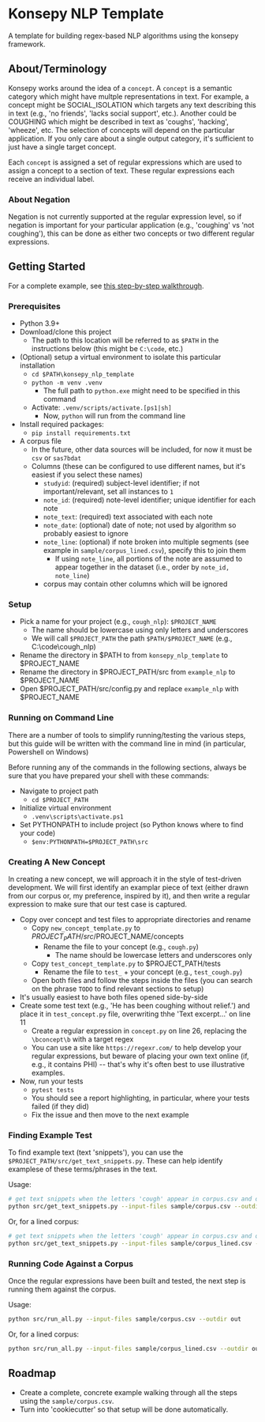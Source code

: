 # Konsepy NLP Template

A template for building regex-based NLP algorithms using the konsepy framework.

## About/Terminology

Konsepy works around the idea of a `concept`. A `concept` is a semantic category which might have multple representations in text. For example, a concept might be SOCIAL_ISOLATION which targets any text describing this in text (e.g., 'no friends', 'lacks social support', etc.). Another could be COUGHING which might be described in text as 'coughs', 'hacking', 'wheeze', etc. The selection of concepts will depend on the particular application. If you only care about a single output category, it's sufficient to just have a single target concept.

Each `concept` is assigned a set of regular expressions which are used to assign a concept to a section of text. These regular expressions each receive an individual label.


### About Negation
Negation is not currently supported at the regular expression level, so if negation is important for your particular application (e.g., 'coughing' vs 'not coughing'), this can be done as either two concepts or two different regular expressions.

## Getting Started

For a complete example, see [this step-by-step walkthrough](doco/SOCIAL_SUPPORT_DEMO.md).

### Prerequisites

* Python 3.9+
* Download/clone this project
  * The path to this location will be referred to as `$PATH` in the instructions below (this might be `C:\code`, etc.)
* (Optional) setup a virtual environment to isolate this particular installation
  * `cd $PATH\konsepy_nlp_template`
  * `python -m venv .venv`
    * The full path to `python.exe` might need to be specified in this command
  * Activate: `.venv/scripts/activate.[ps1|sh]`
    * Now, `python` will run from the command line
* Install required packages:
  * `pip install requirements.txt`
* A corpus file
  * In the future, other data sources will be included, for now it must be `csv` or `sas7bdat`
  * Columns (these can be configured to use different names, but it's easiest if you select these names)
    * `studyid`: (required) subject-level identifier; if not important/relevant, set all instances to `1`
    * `note_id`: (required) note-level identifier; unique identifier for each note
    * `note_text`: (required) text associated with each note
    * `note_date`: (optional) date of note; not used by algorithm so probably easiest to ignore
    * `note_line`: (optional) if note broken into multiple segments (see example in `sample/corpus_lined.csv`), specify this to join them
      * If using `note_line`, all portions of the note are assumed to appear together in the dataset (i.e., order by `note_id, note_line`)
    * corpus may contain other columns which will be ignored

### Setup

* Pick a name for your project (e.g., `cough_nlp`): `$PROJECT_NAME`
  * The name should be lowercase using only letters and underscores
  * We will call `$PROJECT_PATH` the path `$PATH/$PROJECT_NAME` (e.g., C:\code\cough_nlp)
* Rename the directory in $PATH to from `konsepy_nlp_template` to $PROJECT_NAME
* Rename the directory in $PROJECT_PATH/src from `example_nlp` to $PROJECT_NAME
* Open $PROJECT_PATH/src/config.py and replace `example_nlp` with $PROJECT_NAME

### Running on Command Line

There are a number of tools to simplify running/testing the various steps, but this guide will be written with the command line in mind (in particular, Powershell on Windows)

Before running any of the commands in the following sections, always be sure that you have prepared your shell with these commands:

* Navigate to project path
  * `cd $PROJECT_PATH`
* Initialize virtual environment
  * `.venv\scripts\activate.ps1`
* Set PYTHONPATH to include project (so Python knows where to find your code)
  * `$env:PYTHONPATH=$PROJECT_PATH\src`

### Creating A New Concept

In creating a new concept, we will approach it in the style of test-driven development. We will first identify an examplar piece of text (either drawn from our corpus or, my preference, inspired by it), and then write a regular expression to make sure that our test case is captured.

* Copy over concept and test files to appropriate directories and rename
  * Copy `new_concept_template.py` to $PROJECT_PATH/src/$PROJECT_NAME/concepts
    * Rename the file to your concept (e.g., `cough.py`)
      * The name should be lowercase letters and underscores only
  * Copy `test_concept_template.py` to $PROJECT_PATH/tests
    * Rename the file to `test_` + your concept (e.g., `test_cough.py`)
  * Open both files and follow the steps inside the files (you can search on the phrase `TODO` to find relevant sections to setup)
* It's usually easiest to have both files opened side-by-side
* Create some test text (e.g., 'He has been coughing without relief.') and place it in `test_concept.py` file, overwriting thhe 'Text excerpt...' on line 11
  * Create a regular expression in `concept.py` on line 26, replacing the `\bconcept\b` with a target regex
  * You can use a site like `https://regexr.com/` to help develop your regular expressions, but beware of placing your own text online (if, e.g., it contains PHI) -- that's why it's often best to use illustrative examples.
* Now, run your tests
  * `pytest tests`
  * You should see a report highlighting, in particular, where your tests failed (if they did)
  * Fix the issue and then move to the next example

### Finding Example Test

To find example text (text 'snippets'), you can use the `$PROJECT_PATH/src/get_text_snippets.py`. These can help identify examplese of these terms/phrases in the text.

Usage:
```bash
# get text snippets when the letters 'cough' appear in corpus.csv and output to the directory `out`
python src/get_text_snippets.py --input-files sample/corpus.csv --outdir out --regexes COUGH==cough
```

Or, for a lined corpus:
```bash
# get text snippets when the letters 'cough' appear in corpus.csv and output to the directory `out`
python src/get_text_snippets.py --input-files sample/corpus_lined.csv --outdir out --regexes COUGH==cough --noteorder-label note_line
```

### Running Code Against a Corpus

Once the regular expressions have been built and tested, the next step is running them against the corpus.

Usage:
```bash
python src/run_all.py --input-files sample/corpus.csv --outdir out
```

Or, for a lined corpus:
```bash
python src/run_all.py --input-files sample/corpus_lined.csv --outdir out --noteorder-label note_line
```


## Roadmap

* Create a complete, concrete example walking through all the steps using the `sample/corpus.csv`.
* Turn into 'cookiecutter' so that setup will be done automatically.
